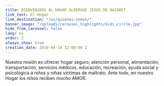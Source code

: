 ```yaml
---
title: BIENVENIDOS AL HOGAR ALBERGUE JESÚS DE NAZARET
link_text: El Hogar
link_destination: "/es/quienes-somos/"
banner_image: "/uploads/carousel_highlights/kids_circle.jpg"
hide_from_carousel: false
lang: es
order: 2
always_show: true
creation_date: 2016-04-10 12:00:00 Z
---
```


Nuestra misión es ofrecer hogar seguro, atención personal, alimentación, transportación, servicios médicos, educación, recreación, ayuda social y psicológica a niños y niñas víctimas de maltrato. Ante todo, en nuestro Hogar los niños reciben mucho AMOR.
